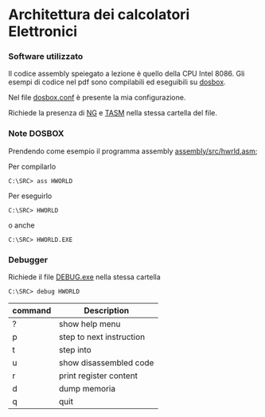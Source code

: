 # Architettura dei calcolatori Elettronici

### Software utilizzato
Il codice assembly speiegato a lezione è quello della CPU Intel 8086. Gli esempi di codice nel pdf sono compilabili ed eseguibili su [dosbox](https://www.dosbox.com/).

Nel file [dosbox.conf](./assembly/dosbox.conf) è presente la mia configurazione.

Richiede la presenza di [NG](https://elly.dia.unipr.it/2019/pluginfile.php/22353/mod_page/content/5/Ng.zip) e [TASM](https://elly.dia.unipr.it/2019/pluginfile.php/22353/mod_page/content/5/tasm.zip) nella stessa cartella del file.

### Note DOSBOX
Prendendo come esempio il programma assembly [assembly/src/hwrld.asm]();


Per compilarlo
```
C:\SRC> ass HWORLD
```

Per eseguirlo
```
C:\SRC> HWORLD
```
o anche
```
C:\SRC> HWORLD.EXE
```

### Debugger
Richiede il file [DEBUG.exe](https://elly.dia.unipr.it/2019/pluginfile.php/22353/mod_page/content/5/DEBUG.EXE) nella stessa cartella
```
C:\SRC> debug HWORLD
```

| command | Description|
|---|---|
| ? | show help menu|
| p | step to next instruction |
| t | step into |
| u | show disassembled code |
| r | print register content |
| d | dump memoria |
| q | quit |

